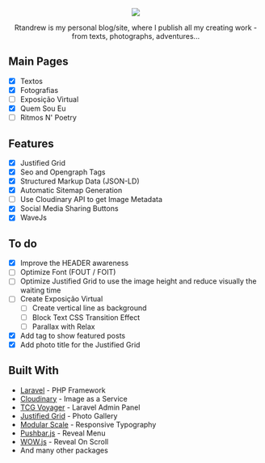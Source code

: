 <p align="center"> <img src="https://res.cloudinary.com/db9ha9ox6/image/upload/v1551351148/rtandrew-site/logo-black.png"> </p> 

<p align="center"> Rtandrew is my personal blog/site, where I publish all my creating work - from texts, photographs, adventures... </p>

## Main Pages
- [x] Textos
- [x] Fotografias
- [ ] Exposição Virtual
- [x] Quem Sou Eu
- [ ] Ritmos N' Poetry

## Features 
- [x] Justified Grid
- [x] Seo and Opengraph Tags
- [x] Structured Markup Data (JSON-LD)
- [x] Automatic Sitemap Generation
- [ ] Use Cloudinary API to get Image Metadata
- [x] Social Media Sharing Buttons
- [x] WaveJs

## To do
- [x] Improve the HEADER awareness
- [ ] Optimize Font (FOUT / FOIT)
- [ ] Optimize Justified Grid to use the image height and reduce visually the waiting time
- [ ] Create Exposição Virtual
    - [ ] Create vertical line as background
    - [ ] Block Text CSS Transition Effect
    - [ ] Parallax with Relax
- [x] Add tag to show featured posts
- [x] Add photo title for the Justified Grid
 
## Built With
* [Laravel](http://laravel.com/) - PHP Framework
* [Cloudinary](http://cloudinary.com/) - Image as a Service
* [TCG Voyager](https://laravelvoyager.com/) - Laravel Admin Panel
* [Justified Grid](http://miromannino.github.io/Justified-Gallery/) - Photo Gallery
* [Modular Scale](https://www.modularscale.com/) - Responsive Typography
* [Pushbar.js](https://oncebot.github.io/pushbar.js/) - Reveal Menu
* [WOW.js](https://wowjs.uk/) - Reveal On Scroll
* And many other packages
